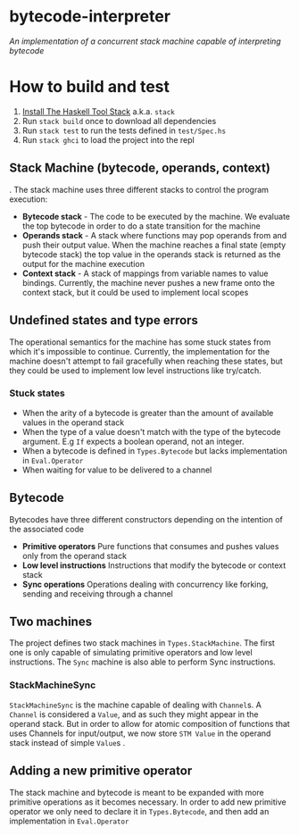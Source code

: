 # bytecode-interpreter
_An implementation of a concurrent stack machine capable of interpreting bytecode_

# How to build and test
 1. [Install The Haskell Tool Stack](https://docs.haskellstack.org/en/stable/install_and_upgrade/) a.k.a. `stack`
 2. Run `stack build` once to download all dependencies
 3. Run `stack test` to run the tests defined in `test/Spec.hs`
 4. Run `stack ghci` to load the project into the repl
 
## Stack Machine (bytecode, operands, context)
. The stack machine uses three different stacks to control the program execution:
 - **Bytecode stack** - The code to be executed by the machine. We evaluate the top bytecode in order to do a 
   state transition for the machine
 - **Operands stack** - A stack where functions may pop operands from and push their output value. When the machine
   reaches a final state (empty bytecode stack) the top value in the operands stack is returned as the output for the
   machine execution
  - **Context stack** - A stack of mappings from variable names to value bindings. Currently, the machine never pushes a 
  new frame onto the context stack, but it could be used to implement local scopes

## Undefined states and type errors
The operational semantics for the machine has some stuck states from which it's impossible to continue.
Currently, the implementation for the machine doesn't attempt to fail gracefully when reaching these states, but they
could be used to implement low level instructions like try/catch.
### Stuck states
- When the arity of a bytecode is greater than the amount of available values in the operand stack
- When the type of a value doesn't match with the type of the bytecode argument. E.g `If` expects a boolean operand, not an integer.
- When a bytecode is defined in `Types.Bytecode` but lacks implementation in `Eval.Operator`  
- When waiting for value to be delivered to a channel


## Bytecode
Bytecodes have three different constructors depending on the intention of the associated code
  - **Primitive operators** Pure functions that consumes and pushes values only from the operand stack
  - **Low level instructions** Instructions that modify the bytecode or context stack
  - **Sync operations** Operations dealing with concurrency like forking, sending and receiving through a channel

## Two machines
The project defines two stack machines in `Types.StackMachine`. 
The first one is only capable of simulating primitive operators and low level instructions. 
The `Sync` machine  is also able to perform Sync instructions. 

### StackMachineSync
 `StackMachineSync` is the machine capable of dealing with `Channel`s. 
 A `Channel` is considered a `Value`, and as such they might appear in the operand stack.
 But in order to allow for atomic composition of functions that uses Channels for input/output, we now
 store `STM Value` in the operand stack instead of simple `Value`s . 

## Adding a new primitive operator
The stack machine and bytecode is meant to be expanded with more primitive operations as it becomes necessary.
In order to add new primitive operator we only need to declare it in `Types.Bytecode`, and then add an implementation
in `Eval.Operator`
